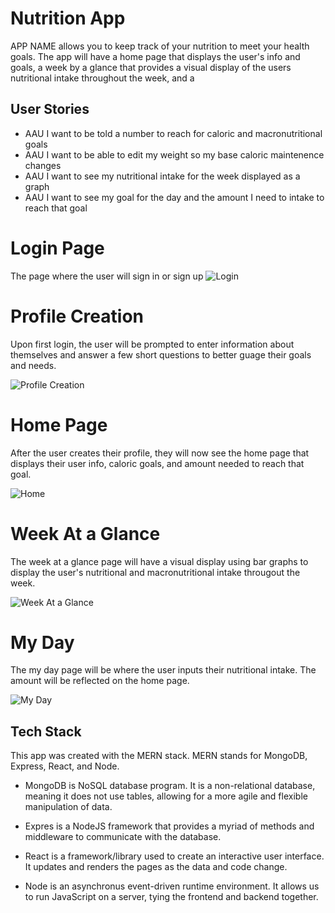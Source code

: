 # Nutrition App
APP NAME allows you to keep track of your nutrition to meet your health goals. The app will have a home page that displays the user's info and goals, a week by a glance that provides a visual display of the users nutritional intake throughout the week, and a 

## User Stories
- AAU I want to be told a number to reach for caloric and macronutritional goals
- AAU I want to be able to edit my weight so my base caloric maintenence changes
- AAU I want to see my nutritional intake for the week displayed as a graph
- AAU I want to see my goal for the day and the amount I need to intake to reach that goal

# Login Page
The page where the user will sign in or sign up
![Login](Wireframes/sign-in.png)


# Profile Creation
Upon first login, the user will be prompted to enter information about themselves and answer a few short questions to better guage their goals and needs. 

![Profile Creation](Wireframes/profile-create.png)

# Home Page
After the user creates their profile, they will now see the home page that displays their user info, caloric goals, and amount needed to reach that goal.

![Home](Wireframes/home-page.png)


# Week At a Glance
The week at a glance page will have a visual display using bar graphs to display the user's nutritional and macronutritional intake througout the week.

![Week At a Glance](Wireframes/week.png)


# My Day
The my day page will be where the user inputs their nutritional intake. The amount will be reflected on the home page. 

![My Day](Wireframes/my-day.png)

## Tech Stack
This app was created with the MERN stack. MERN stands for MongoDB, Express, React, and Node. 

- MongoDB is NoSQL database program. It is a non-relational database, meaning it does not use tables, allowing for a more agile and flexible manipulation of data. 

- Expres is a NodeJS framework that provides a myriad of methods and middleware to communicate with the database. 

- React is a framework/library used to create an interactive user interface. It updates and renders the pages as the data and code change. 

- Node is an asynchronus event-driven runtime environment. It allows us to run JavaScript on a server, tying the frontend and backend together. 